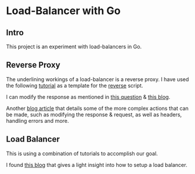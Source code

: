 # Load-Balancer with Go

## Intro

This project is an experiment with load-balancers in Go.

## Reverse Proxy

The underlining workings of a load-balancer is a reverse proxy. I have used the following [tutorial](https://dev.to/b0r/implement-reverse-proxy-in-gogolang-2cp4) as a template for the [reverse](./reverse/main.go) script.

I can modify the response as mentioned in [this question](https://stackoverflow.com/questions/67211744/how-to-implement-http-forwarding-proxy-in-go) & [this blog](https://www.codedodle.com/go-reverse-proxy-example.html).

Another [blog article](https://blog.joshsoftware.com/2021/05/25/simple-and-powerful-reverseproxy-in-go/) that details some of the more
complex actions that can be made, such as modifying the response & request, as well as headers, handling errors and more.

## Load Balancer

This is using a combination of tutorials to accomplish our goal.

I found [this blog](https://medium.com/swlh/proxy-server-in-golang-43e2365d9cbc#:~:text=A%20forward%20proxy%20is%20also,a%20kind%20of%20forward%20proxy.) that gives
a light insight into how to setup a load balancer.

